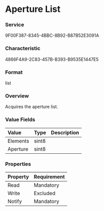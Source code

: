 # Aperture List

### Service

9F00F387-8345-4BBC-8B92-B87B52E3091A

### Characteristic

4866F4A9-2C83-457B-B393-B9535E1447E5

### Format

list

### Overview

Acquires the aperture list.

### Value Fields

| Value | Type | Description |
|:--|:--|:--|
| Elements | sint8 |
| Aperture | sint8 |

### Properties

| Property | Requirement |
|:--|:--|
| Read | Mandatory |
| Write | Excluded |
| Notify | Mandatory |